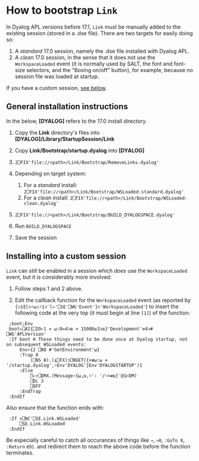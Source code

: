 # How to bootstrap `Link`

In Dyalog APL versions before 17.1, `Link` must be manually added to the existing session (stored in a .dse file). There are two targets for easily doing so:

1. A *standard* 17.0 session, namely the .dse file installed with Dyalog APL.
1. A *clean* 17.0 session, in the sense that it does not use the `WorkspaceLoaded` event (it is normally used by SALT, the font and font-size selectors, and the "Boxing on/off" button), for example, because no session file was loaded at startup.

If you have a custom session, [see below](#installing-into-a-custom-session).

## General installation instructions

In the below, **[DYALOG]** refers to the 17.0 install directory.

1. Copy the **Link** directory's files into **[DYALOG]/Library/StartupSession/Link**
1. Copy **Link/Bootstrap/startup.dyalog** into **[DYALOG]**
1. `2⎕FIX'file://<path>/Link/Bootstrap/RemoveLinks.dyalog'`
1. Depending on target system:

   1. For a *standard* install: `2⎕FIX'file://<path>/Link/Bootstrap/WSLoaded-standard.dyalog'`
   2. For a *clean* install: `2⎕FIX'file://<path>/Link/Bootstrap/WSLoaded-clean.dyalog'`
1. `2⎕FIX'file://<path>/Link/Bootstrap/BUILD_DYALOGSPACE.dyalog'`
1. Run `BUILD_DYALOGSPACE`
1. Save the session

## Installing into a custom session

`Link` can still be enabled in a session which *does* use the `WorkspaceLoaded` event, but it is considerably more involved:

1. Follow steps 1 and 2 above.

1. Edit the callback function for the `WorkspaceLoaded` event (as reported by `{⊃1⌽l⊃⍨⍵⍳⍨1⊃¨l←'⎕SE'⎕WG'Event'}⊂'WorkspaceLoaded'`) to insert the following code at the very top (it must begin at line `[1]`) of the function:
```
 ;boot;Env
 boot←⎕AI{⎕IO←1 ⋄ ⍵:0=4⊃⍺ ⋄ 15000≥3⊃⍺}'Development'≡4⊃# ⎕WG'APLVersion'
 :If boot ⍝ These things need to be done once at Dyalog startup, not on subsequent WSLoaded events:
     Env←{2 ⎕NQ #'GetEnvironment'⍵}
     :Trap 0
         (⎕NS ⍬).(⍎⎕FX)⊃⎕NGET({×≢⍵:⍵ ⋄ '/startup.dyalog',⍨Env'DYALOG'}Env'DYALOGSTARTUP')1
     :Else
         ⍞←↑⎕DMX.(Message∘{⍵,⍺,⍨': '/⍨×≢⍺}¨@1⊢DM)
         ⎕DL 3
         ⎕OFF
     :EndTrap
 :EndIf
```
Also ensure that the function ends with:
```
 :If ×⎕NC'⎕SE.Link.WSLoaded'
     ⎕SE.Link.WSLoaded
 :EndIf
```
Be especially careful to catch all occurances of things like `→`, `→0`, `:GoTo 0`, `:Return` etc. and redirect them to reach the above code before the function terminates.
